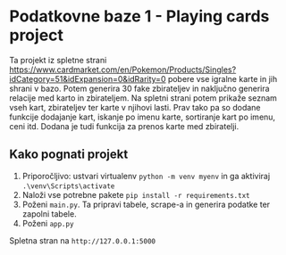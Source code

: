 # Podatkovne baze 1 - Playing cards project

Ta projekt iz spletne strani https://www.cardmarket.com/en/Pokemon/Products/Singles?idCategory=51&idExpansion=0&idRarity=0 pobere vse igralne karte in jih shrani v bazo. Potem generira 30 fake zbirateljev in naključno generira relacije med karto in zbirateljem.
Na spletni strani potem prikaže seznam vseh kart, zbirateljev ter karte v njihovi lasti. Prav tako pa so dodane funkcije dodajanje kart, iskanje po imenu karte, sortiranje kart po imenu, ceni itd. Dodana je tudi funkcija za prenos karte med zbiratelji.

## Kako pognati projekt

1. Priporočljivo: ustvari virtualenv `python -m venv myenv` in ga aktiviraj `.\venv\Scripts\activate`
2. Naloži vse potrebne pakete `pip install -r requirements.txt`
3. Poženi `main.py`. Ta pripravi tabele, scrape-a in generira podatke ter zapolni tabele.
4. Poženi `app.py`

Spletna stran na `http://127.0.0.1:5000`

